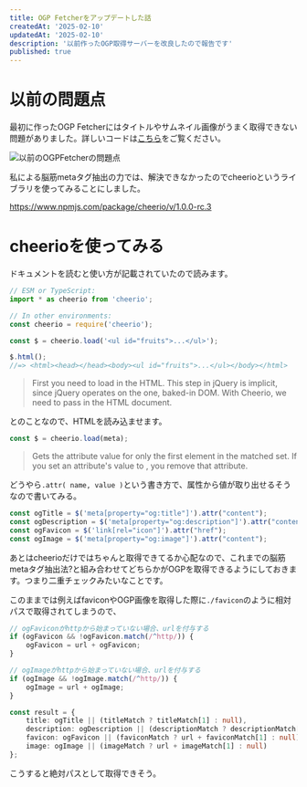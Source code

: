```yaml
---
title: OGP Fetcherをアップデートした話
createdAt: '2025-02-10'
updatedAt: '2025-02-10'
description: '以前作ったOGP取得サーバーを改良したので報告です'
published: true
---
```


# 以前の問題点

最初に作ったOGP Fetcherにはタイトルやサムネイル画像がうまく取得できない問題がありました。詳しいコードは[こちら](./ogp-fetcher)をご覧ください。

![以前のOGPFetcherの問題点](/images/update-ogp-fetcher/old-fetcher-problem.png)

私による脳筋metaタグ抽出の力では、解決できなかったのでcheerioというライブラリを使ってみることにしました。

<https://www.npmjs.com/package/cheerio/v/1.0.0-rc.3>

# cheerioを使ってみる

ドキュメントを読むと使い方が記載されていたので読みます。

```js
// ESM or TypeScript:
import * as cheerio from 'cheerio';

// In other environments:
const cheerio = require('cheerio');

const $ = cheerio.load('<ul id="fruits">...</ul>');

$.html();
//=> <html><head></head><body><ul id="fruits">...</ul></body></html>
```

> First you need to load in the HTML. This step in jQuery is implicit, since jQuery operates on the one, baked-in DOM. With Cheerio, we need to pass in the HTML document.

とのことなので、HTMLを読み込ませます。

```ts
const $ = cheerio.load(meta);
```

> Gets the attribute value for only the first element in the matched set. If you set an attribute's value to , you remove that attribute.

どうやら`.attr( name, value )`という書き方で、属性から値が取り出せるそうなので書いてみる。

```ts
const ogTitle = $('meta[property="og:title"]').attr("content");
const ogDescription = $('meta[property="og:description"]').attr("content");
const ogFavicon = $('link[rel="icon"]').attr("href");
const ogImage = $('meta[property="og:image"]').attr("content");
```

あとはcheerioだけではちゃんと取得できてるか心配なので、これまでの脳筋metaタグ抽出法?と組み合わせてどちらかがOGPを取得できるようにしておきます。つまり二重チェックみたいなことです。

このままでは例えばfaviconやOGP画像を取得した際に`./favicon`のように相対パスで取得されてしまうので、

```ts
// ogFaviconがhttpから始まっていない場合、urlを付与する
if (ogFavicon && !ogFavicon.match(/^http/)) {
    ogFavicon = url + ogFavicon;
}

// ogImageがhttpから始まっていない場合、urlを付与する
if (ogImage && !ogImage.match(/^http/)) {
    ogImage = url + ogImage;
}

const result = {
    title: ogTitle || (titleMatch ? titleMatch[1] : null),
    description: ogDescription || (descriptionMatch ? descriptionMatch[1] : null),
    favicon: ogFavicon || (faviconMatch ? url + faviconMatch[1] : null),
    image: ogImage || (imageMatch ? url + imageMatch[1] : null)
};
```

こうすると絶対パスとして取得できそう。

